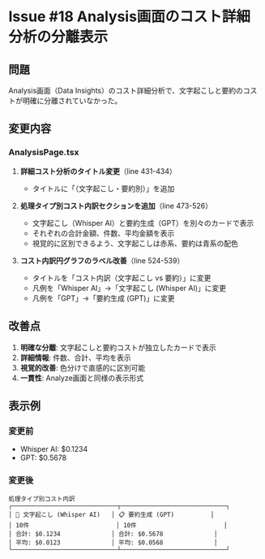 # Issue #18 Analysis画面のコスト詳細分析の分離表示

## 問題
Analysis画面（Data Insights）のコスト詳細分析で、文字起こしと要約のコストが明確に分離されていなかった。

## 変更内容

### AnalysisPage.tsx
1. **詳細コスト分析のタイトル変更**（line 431-434）
   - タイトルに「（文字起こし・要約別）」を追加

2. **処理タイプ別コスト内訳セクションを追加**（line 473-526）
   - 文字起こし（Whisper AI）と要約生成（GPT）を別々のカードで表示
   - それぞれの合計金額、件数、平均金額を表示
   - 視覚的に区別できるよう、文字起こしは赤系、要約は青系の配色

3. **コスト内訳円グラフのラベル改善**（line 524-539）
   - タイトルを「コスト内訳（文字起こし vs 要約）」に変更
   - 凡例を「Whisper AI」→「文字起こし (Whisper AI)」に変更
   - 凡例を「GPT」→「要約生成 (GPT)」に変更

## 改善点
1. **明確な分離**: 文字起こしと要約コストが独立したカードで表示
2. **詳細情報**: 件数、合計、平均を表示
3. **視覚的改善**: 色分けで直感的に区別可能
4. **一貫性**: Analyze画面と同様の表示形式

## 表示例
### 変更前
- Whisper AI: $0.1234
- GPT: $0.5678

### 変更後
```
処理タイプ別コスト内訳
┌─────────────────────────────┬─────────────────────────────┐
│ 📝 文字起こし (Whisper AI)   │ 📋 要約生成 (GPT)          │
│ 10件                        │ 10件                        │
│ 合計: $0.1234              │ 合計: $0.5678              │
│ 平均: $0.0123              │ 平均: $0.0568              │
└─────────────────────────────┴─────────────────────────────┘
```